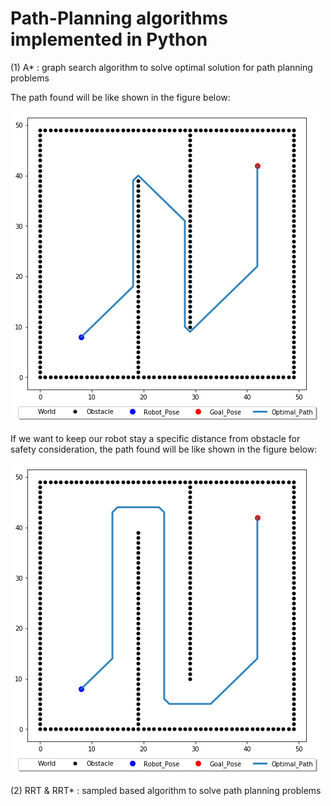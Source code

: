 # Path-Planning algorithms implemented in Python

(1) A* : graph search algorithm to solve optimal solution for path planning problems

The path found will be like shown in the figure below:

![01](A_star_01.png)

If we want to keep our robot stay a specific distance from obstacle for safety consideration, the path found will be like shown in the figure below:

![02](A_star_02.png)


(2) RRT & RRT* : sampled based algorithm to solve path planning problems

